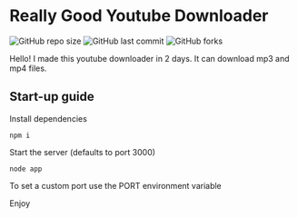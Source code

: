 # Really Good Youtube Downloader
![GitHub repo size](https://img.shields.io/github/repo-size/GabeeCoding/youtube-downloader)
![GitHub last commit](https://img.shields.io/github/last-commit/GabeeCoding/youtube-downloader)
![GitHub forks](https://img.shields.io/github/forks/GabeeCoding/youtube-downloader)

Hello! I made this youtube downloader in 2 days. It can download mp3 and mp4 files.

## Start-up guide

Install dependencies

    npm i

Start the server (defaults to port 3000)

    node app

To set a custom port use the PORT environment variable

Enjoy